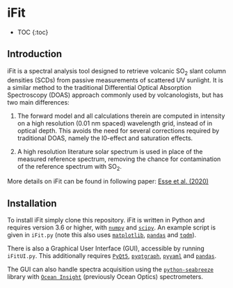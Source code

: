 # iFit

* TOC
{:toc}

## Introduction

iFit is a spectral analysis tool designed to retrieve volcanic SO<sub>2</sub> slant column densities (SCDs) from passive measurements of scattered UV sunlight. It is a similar method to the traditional Differential Optical Absorption Spectroscopy (DOAS) approach commonly used by volcanologists, but has two main differences:

1) The forward model and all calculations therein are computed in intensity on a high resolution (0.01 nm spaced) wavelength grid, instead of in optical depth. This avoids the need for several corrections required by traditional DOAS, namely the I0-effect and saturation effects.

2) A high resolution literature solar spectrum is used in place of the measured reference spectrum, removing the chance for contamination of the reference spectrum with SO<sub>2</sub>.

More details on iFit can be found in following paper: [Esse et al. (2020)](https://doi.org/10.1016/j.jvolgeores.2020.107000)

## Installation

To install iFit simply clone this repository. iFit is written in Python and requires version 3.6 or higher, with [`numpy`](https://numpy.org/doc/stable/) and [`scipy`](http://docs.scipy.org/doc/scipy/reference). An example script is given in `iFit.py` (note this also uses [`matplotlib`](https://matplotlib.org), [`pandas`](http://pandas.pydata.org/pandas-docs/dev) and [`tqdm`](https://tqdm.github.io/)).

There is also a Graphical User Interface (GUI), accessible by running `iFitUI.py`. This additionally requires [`PyQt5`](https://doc.qt.io/qtforpython/), [`pyqtgraph`](http://www.pyqtgraph.org/), [`pyyaml`](https://github.com/yaml/pyyaml) and [`pandas`](http://pandas.pydata.org/pandas-docs/dev).

The GUI can also handle spectra acquisition using the [`python-seabreeze`](https://github.com/ap--/python-seabreeze) library with [`Ocean Insight`](https://www.oceaninsight.com/home) (previously Ocean Optics) spectrometers.
